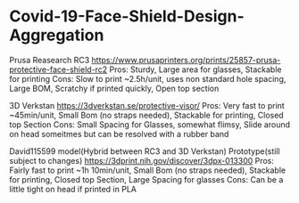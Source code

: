 # Covid-19-Face-Shield-Design-Aggregation
Prusa Reasearch RC3
https://www.prusaprinters.org/prints/25857-prusa-protective-face-shield-rc2
Pros: Sturdy, Large area for glasses, Stackable for printing
Cons: Slow to print ~2.5h/unit, uses non standard hole spacing, Large BOM, Scratchy if printed quickly, Open top section

3D Verkstan
https://3dverkstan.se/protective-visor/
Pros: Very fast to print ~45min/unit, Small Bom (no straps needed), Stackable for printing, Closed top Section
Cons: Small Spacing for Glasses, somewhat flimsy, Slide around on head someitmes but can be resolved with a rubber band

David115599 model(Hybrid between RC3 and 3D Verkstan) Prototype(still subject to changes)
https://3dprint.nih.gov/discover/3dpx-013300
Pros: Fairly fast to print ~1h 10min/unit, Small Bom (no straps needed), Stackable for printing, Closed top Section, Large Spacing for glasses
Cons: Can be a little tight on head if printed in PLA
